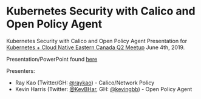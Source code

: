# Kubernetes Security with Calico and Open Policy Agent

Kubernetes Security with Calico and Open Policy Agent Presentation for [Kubernetes + Cloud Native Eastern Canada Q2 Meetup](https://www.meetup.com/Kubernetes-Toronto/events/261350104/) June 4th, 2019.

Presentation/PowerPoint found [here](presentation/k8s_security_calico_OPA_June_4.pdf)

Presenters:
- Ray Kao (Twitter/GH: [@raykao](https://twitter.com/raykao)) - Calico/Network Policy
- Kevin Harris (Twitter: [@KevBHar](https://twitter.com/kevbhar), GH: [@kevingbb](https://github.com/kevingbb)) - Open Policy Agent
